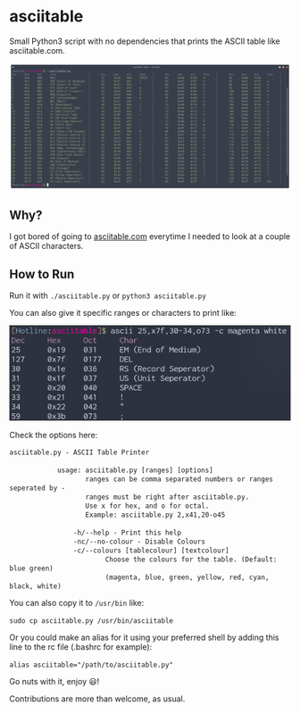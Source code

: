 # asciitable
Small Python3 script with no dependencies that prints the ASCII table like asciitable.com.

![demo](./docs/demo.png)

## Why? 

I got bored of going to [asciitable.com](http://www.asciitable.com/) everytime I needed to look at a couple of ASCII characters.

## How to Run

Run it with ```./asciitable.py``` or ```python3 asciitable.py```

You can also give it specific ranges or characters to print like:

![demo2](./docs/demo2.png)

Check the options here:
```
asciitable.py - ASCII Table Printer

            usage: asciitable.py [ranges] [options]
                   ranges can be comma separated numbers or ranges seperated by -
                   ranges must be right after asciitable.py.
                   Use x for hex, and o for octal.
                   Example: asciitable.py 2,x41,20-o45

                -h/--help - Print this help
                -nc/--no-colour - Disable Colours
                -c/--colours [tablecolour] [textcolour]
                        Choose the colours for the table. (Default: blue green)
                        (magenta, blue, green, yellow, red, cyan, black, white)

```

You can also copy it to `/usr/bin` like:

`sudo cp asciitable.py /usr/bin/asciitable`

Or you could make an alias for it using your preferred shell by adding this line to the rc file (.bashrc for example):

`alias asciitable="/path/to/asciitable.py"`


Go nuts with it, enjoy 😃!

Contributions are more than welcome, as usual.
